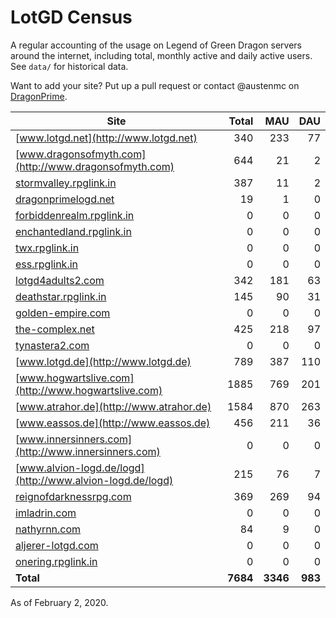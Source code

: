 # LotGD Census
A regular accounting of the usage on Legend of Green Dragon servers around the internet, including total, monthly active and daily active users. See `data/` for historical data.

Want to add your site? Put up a pull request or contact @austenmc on [DragonPrime](http://dragonprime.net).


Site | Total | MAU | DAU
--- | ---:| ---:| ---:
[www.lotgd.net](http://www.lotgd.net)|340|233|77
[www.dragonsofmyth.com](http://www.dragonsofmyth.com)|644|21|2
[stormvalley.rpglink.in](http://stormvalley.rpglink.in)|387|11|2
[dragonprimelogd.net](http://dragonprimelogd.net)|19|1|0
[forbiddenrealm.rpglink.in](http://forbiddenrealm.rpglink.in)|0|0|0
[enchantedland.rpglink.in](http://enchantedland.rpglink.in)|0|0|0
[twx.rpglink.in](http://twx.rpglink.in)|0|0|0
[ess.rpglink.in](http://ess.rpglink.in)|0|0|0
[lotgd4adults2.com](http://lotgd4adults2.com)|342|181|63
[deathstar.rpglink.in](http://deathstar.rpglink.in)|145|90|31
[golden-empire.com](http://golden-empire.com)|0|0|0
[the-complex.net](http://the-complex.net)|425|218|97
[tynastera2.com](http://tynastera2.com)|0|0|0
[www.lotgd.de](http://www.lotgd.de)|789|387|110
[www.hogwartslive.com](http://www.hogwartslive.com)|1885|769|201
[www.atrahor.de](http://www.atrahor.de)|1584|870|263
[www.eassos.de](http://www.eassos.de)|456|211|36
[www.innersinners.com](http://www.innersinners.com)|0|0|0
[www.alvion-logd.de/logd](http://www.alvion-logd.de/logd)|215|76|7
[reignofdarknessrpg.com](http://reignofdarknessrpg.com)|369|269|94
[imladrin.com](http://imladrin.com)|0|0|0
[nathyrnn.com](http://nathyrnn.com)|84|9|0
[aljerer-lotgd.com](http://aljerer-lotgd.com)|0|0|0
[onering.rpglink.in](http://onering.rpglink.in)|0|0|0
**Total**|**7684**|**3346**|**983**

As of February 2, 2020.
